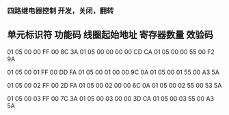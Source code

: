 ### 四路继电器控制  开发，关闭，翻转
## 单元标识符 功能码 线圈起始地址 寄存器数量 效验码

01 05 00 00 FF 00 8C 3A
01 05 00 00 00 00 CD CA
01 05 00 00 55 00 F2 9A

01 05 00 01 FF 00 DD FA
01 05 00 01 00 00 9C 0A
01 05 00 01 55 00 A3 5A

01 05 00 02 FF 00 2D FA
01 05 00 02 00 00 6C 0A
01 05 00 02 55 00 53 5A

01 05 00 03 FF 00 7C 3A
01 05 00 03 00 00 3D CA
01 05 00 03 55 00 A3 5A

